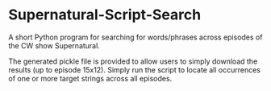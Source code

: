 # Supernatural-Script-Search
A short Python program for searching for words/phrases across episodes of the CW show Supernatural.

The generated pickle file is provided to allow users to simply download the results (up to episode 15x12).
Simply run the script to locate all occurrences of one or more target strings across all episodes.
